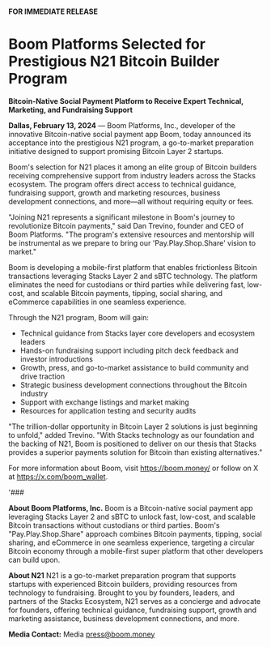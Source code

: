#### FOR IMMEDIATE RELEASE


# Boom Platforms Selected for Prestigious N21 Bitcoin Builder Program


**Bitcoin-Native Social Payment Platform to Receive Expert Technical, Marketing, and Fundraising Support**


**Dallas, February 13, 2024** — Boom Platforms, Inc., developer of the innovative Bitcoin-native social payment app Boom, today announced its acceptance into the prestigious N21 program, a go-to-market preparation initiative designed to support promising Bitcoin Layer 2 startups.


Boom's selection for N21 places it among an elite group of Bitcoin builders receiving comprehensive support from industry leaders across the Stacks ecosystem. The program offers direct access to technical guidance, fundraising support, growth and marketing resources, business development connections, and more—all without requiring equity or fees.


"Joining N21 represents a significant milestone in Boom's journey to revolutionize Bitcoin payments," said Dan Trevino, founder and CEO of Boom Platforms. "The program's extensive resources and mentorship will be instrumental as we prepare to bring our 'Pay.Play.Shop.Share' vision to market."


Boom is developing a mobile-first platform that enables frictionless Bitcoin transactions leveraging Stacks Layer 2 and sBTC technology. The platform eliminates the need for custodians or third parties while delivering fast, low-cost, and scalable Bitcoin payments, tipping, social sharing, and eCommerce capabilities in one seamless experience.


Through the N21 program, Boom will gain:
- Technical guidance from Stacks layer core developers and ecosystem leaders
- Hands-on fundraising support including pitch deck feedback and investor introductions
- Growth, press, and go-to-market assistance to build community and drive traction
- Strategic business development connections throughout the Bitcoin industry
- Support with exchange listings and market making
- Resources for application testing and security audits


"The trillion-dollar opportunity in Bitcoin Layer 2 solutions is just beginning to unfold," added Trevino. "With Stacks technology as our foundation and the backing of N21, Boom is positioned to deliver on our thesis that Stacks provides a superior payments solution for Bitcoin than existing alternatives."


For more information about Boom, visit https://boom.money/ or follow on X at https://x.com/boom_wallet.


'###

**About Boom Platforms, Inc.**
Boom is a Bitcoin-native social payment app leveraging Stacks Layer 2 and sBTC to unlock fast, low-cost, and scalable Bitcoin transactions without custodians or third parties. Boom's "Pay.Play.Shop.Share" approach combines Bitcoin payments, tipping, social sharing, and eCommerce in one seamless experience, targeting a circular Bitcoin economy through a mobile-first super platform that other developers can build upon.


**About N21**
N21 is a go-to-market preparation program that supports startups with experienced Bitcoin builders, providing resources from technology to fundraising. Brought to you by founders, leaders, and partners of the Stacks Ecosystem, N21 serves as a concierge and advocate for founders, offering technical guidance, fundraising support, growth and marketing assistance, business development connections, and more.


**Media Contact:**
Media
press@boom.money
